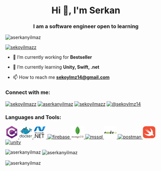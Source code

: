 <h1 align="center">Hi 👋, I'm Serkan</h1>
<h3 align="center">I am a software engineer open to learning</h3>

<p align="left"> <img src="https://komarev.com/ghpvc/?username=aserkanyilmaz&label=Profile%20views&color=0e75b6&style=flat" alt="aserkanyilmaz" /> </p>

<p align="left"> <a href="https://twitter.com/sekoyilmazz" target="blank"><img src="https://img.shields.io/twitter/follow/sekoyilmazz?logo=twitter&style=for-the-badge" alt="sekoyilmazz" /></a> </p>

- 🔭 I’m currently working for **Bestseller**

- 🌱 I’m currently learning **Unity, Swift, .net**

- 📫 How to reach me **sekoylmz14@gmail.com**

<h3 align="left">Connect with me:</h3>
<p align="left">
<a href="https://twitter.com/sekoyilmazz" target="blank"><img align="center" src="https://raw.githubusercontent.com/rahuldkjain/github-profile-readme-generator/master/src/images/icons/Social/twitter.svg" alt="sekoyilmazz" height="30" width="40" /></a>
<a href="https://linkedin.com/in/aserkanyilmaz" target="blank"><img align="center" src="https://raw.githubusercontent.com/rahuldkjain/github-profile-readme-generator/master/src/images/icons/Social/linked-in-alt.svg" alt="aserkanyilmaz" height="30" width="40" /></a>
<a href="https://instagram.com/sekoyilmazz" target="blank"><img align="center" src="https://raw.githubusercontent.com/rahuldkjain/github-profile-readme-generator/master/src/images/icons/Social/instagram.svg" alt="sekoyilmazz" height="30" width="40" /></a>
<a href="www.hackerrank.com/sekoylmz14" target="blank"><img align="center" src="https://raw.githubusercontent.com/rahuldkjain/github-profile-readme-generator/master/src/images/icons/Social/hackerrank.svg" alt="@sekoylmz14" height="30" width="40" /></a>
</p>

<h3 align="left">Languages and Tools:</h3>
<p align="left"> <a href="https://www.w3schools.com/cs/" target="_blank" rel="noreferrer"> <img src="https://raw.githubusercontent.com/devicons/devicon/master/icons/csharp/csharp-original.svg" alt="csharp" width="40" height="40"/> </a> <a href="https://www.docker.com/" target="_blank" rel="noreferrer"> <img src="https://raw.githubusercontent.com/devicons/devicon/master/icons/docker/docker-original-wordmark.svg" alt="docker" width="40" height="40"/> </a> <a href="https://dotnet.microsoft.com/" target="_blank" rel="noreferrer"> <img src="https://raw.githubusercontent.com/devicons/devicon/master/icons/dot-net/dot-net-original-wordmark.svg" alt="dotnet" width="40" height="40"/> </a> <a href="https://firebase.google.com/" target="_blank" rel="noreferrer"> <img src="https://www.vectorlogo.zone/logos/firebase/firebase-icon.svg" alt="firebase" width="40" height="40"/> </a> <a href="https://www.mongodb.com/" target="_blank" rel="noreferrer"> <img src="https://raw.githubusercontent.com/devicons/devicon/master/icons/mongodb/mongodb-original-wordmark.svg" alt="mongodb" width="40" height="40"/> </a> <a href="https://www.microsoft.com/en-us/sql-server" target="_blank" rel="noreferrer"> <img src="https://www.svgrepo.com/show/303229/microsoft-sql-server-logo.svg" alt="mssql" width="40" height="40"/> </a> <a href="https://nodejs.org" target="_blank" rel="noreferrer"> <img src="https://raw.githubusercontent.com/devicons/devicon/master/icons/nodejs/nodejs-original-wordmark.svg" alt="nodejs" width="40" height="40"/> </a> <a href="https://postman.com" target="_blank" rel="noreferrer"> <img src="https://www.vectorlogo.zone/logos/getpostman/getpostman-icon.svg" alt="postman" width="40" height="40"/> </a> <a href="https://developer.apple.com/swift/" target="_blank" rel="noreferrer"> <img src="https://raw.githubusercontent.com/devicons/devicon/master/icons/swift/swift-original.svg" alt="swift" width="40" height="40"/> </a> <a href="https://unity.com/" target="_blank" rel="noreferrer"> <img src="https://www.vectorlogo.zone/logos/unity3d/unity3d-icon.svg" alt="unity" width="40" height="40"/> </a> </p>

<p><img align="left" src="https://github-readme-stats.vercel.app/api/top-langs?username=aserkanyilmaz&show_icons=true&locale=en&layout=compact" alt="aserkanyilmaz" /></p>

<p>&nbsp;<img align="center" src="https://github-readme-stats.vercel.app/api?username=aserkanyilmaz&show_icons=true&locale=en" alt="aserkanyilmaz" /></p>

<p><img align="center" src="https://github-readme-streak-stats.herokuapp.com/?user=aserkanyilmaz&" alt="aserkanyilmaz" /></p>
